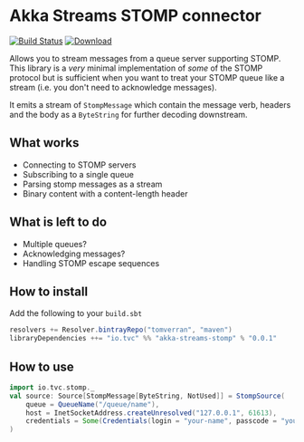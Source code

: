 # Akka Streams STOMP connector

[![Build Status](https://travis-ci.org/tomverran/akka-streams-stomp.svg?branch=master)](https://travis-ci.org/tomverran/akka-streams-stomp)
[ ![Download](https://api.bintray.com/packages/tomverran/maven/akka-streams-stomp/images/download.svg) ](https://bintray.com/tomverran/maven/akka-streams-stomp/_latestVersion)

Allows you to stream messages from a queue server supporting STOMP.
This library is a *very* minimal implementation of *some* of the STOMP protocol but is sufficient when
you want to treat your STOMP queue like a stream (i.e. you don't need to acknowledge messages).

It emits a stream of `StompMessage` which contain the message verb, headers and the body as a `ByteString`
for further decoding downstream.

## What works

- Connecting to STOMP servers
- Subscribing to a single queue
- Parsing stomp messages as a stream
- Binary content with a content-length header

## What is left to do

- Multiple queues?
- Acknowledging messages?
- Handling STOMP escape sequences

## How to install

Add the following to your `build.sbt`

```scala
resolvers += Resolver.bintrayRepo("tomverran", "maven")
libraryDependencies ++= "io.tvc" %% "akka-streams-stomp" % "0.0.1"
```

## How to use

```scala
import io.tvc.stomp._
val source: Source[StompMessage[ByteString, NotUsed]] = StompSource(
    queue = QueueName("/queue/name"),
    host = InetSocketAddress.createUnresolved("127.0.0.1", 61613),
    credentials = Some(Credentials(login = "your-name", passcode = "your-password")) // or None for unsecured
)

```
